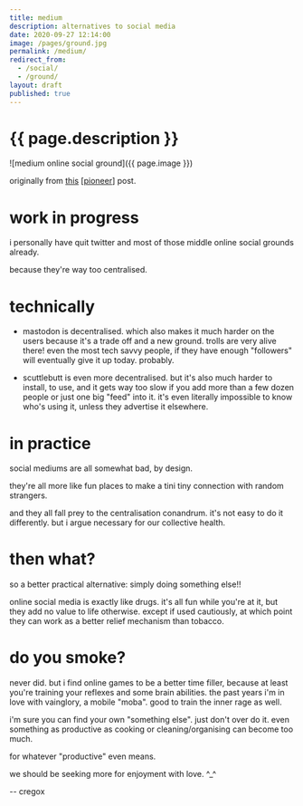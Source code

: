 ```yaml
---
title: medium
description: alternatives to social media
date: 2020-09-27 12:14:00
image: /pages/ground.jpg
permalink: /medium/
redirect_from:
  - /social/
  - /ground/
layout: draft
published: true
---
```


# {{ page.description }}

![medium online social ground]({{ page.image }})

originally from [this](https://frontier.pioneer.app/posts/56a57329-alternatives-to-social-media) [[pioneer](/pioneer)] post.

# work in progress

i personally have quit twitter and most of those middle online social grounds already.

because they're way too centralised.

# technically

- mastodon is decentralised. which also makes it much harder on the users because it's a trade off and a new ground. trolls are very alive there! even the most tech savvy people, if they have enough "followers" will eventually give it up today. probably.

- scuttlebutt is even more decentralised. but it's also much harder to install, to use, and it gets way too slow if you add more than a few dozen people or just one big "feed" into it. it's even literally impossible to know who's using it, unless they advertise it elsewhere.

# in practice

social mediums are all somewhat bad, by design.

they're all more like fun places to make a tini tiny connection with random strangers.

and they all fall prey to the centralisation conandrum. it's not easy to do it differently. but i argue necessary for our collective health.

# then what?

so a better practical alternative: simply doing something else!!

online social media is exactly like drugs. it's all fun while you're at it, but they add no value to life otherwise. except if used cautiously, at which point they can work as a better relief mechanism than tobacco.

# do you smoke?

never did. but i find online games to be a better time filler, because at least you're training your reflexes and some brain abilities. the past years i'm in love with vainglory, a mobile "moba". good to train the inner rage as well.

i'm sure you can find your own "something else". just don't over do it. even something as productive as cooking or cleaning/organising can become too much.

for whatever "productive" even means.

we should be seeking more for enjoyment with love. ^_^

-- cregox
